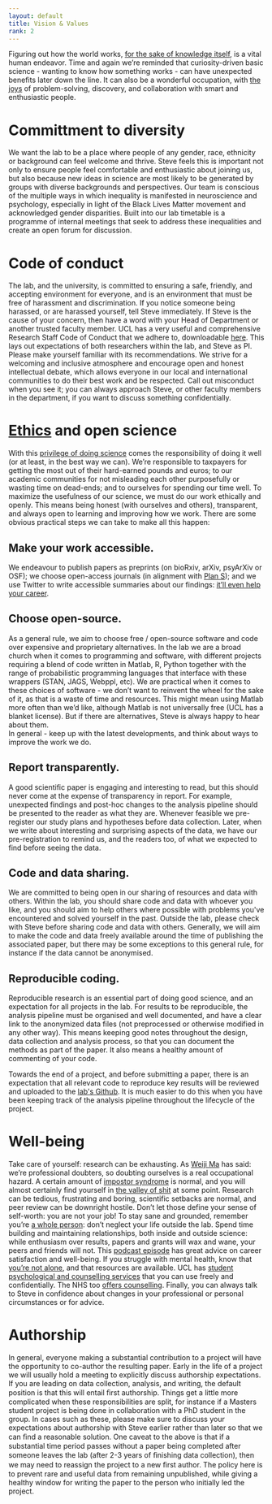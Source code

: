 ```yaml
---
layout: default
title: Vision & Values
rank: 2
---
```


Figuring out how the world works, [for the sake of knowledge itself](https://www.ias.edu/about/usefulness-useless-knowledge), is a vital human endeavor. Time and again we’re reminded that curiosity-driven basic science - wanting to know how something works - can have unexpected benefits later down the line. It can also be a wonderful occupation, with [the joys](https://physicstoday.scitation.org/doi/full/10.1063/PT.3.3630) of problem-solving, discovery, and collaboration with smart and enthusiastic people. 

# Committment to diversity
We want the lab to be a place where people of any gender, race, ethnicity or background can feel welcome and thrive. Steve feels this is important not only to ensure people feel comfortable and enthusiastic about joining us, but also because new ideas in science are most likely to be generated by groups with diverse backgrounds and perspectives. Our team is conscious of the multiple ways in which inequality is manifested in neuroscience and psychology, especially in light of the Black Lives Matter movement and acknowledged gender disparities. Built into our lab timetable is a programme of internal meetings that seek to address these inequalities and create an open forum for discussion.

# Code of conduct
The lab, and the university, is committed to ensuring a safe, friendly, and accepting environment for everyone, and is an environment that must be free of harassment and discrimination. If you notice someone being harassed, or are harassed yourself, tell Steve immediately. If Steve is the cause of your concern, then have a word with your Head of Department or another trusted faculty member.
UCL has a very useful and comprehensive Research Staff Code of Conduct that we adhere to, downloadable [here](https://www.ucl.ac.uk/human-resources/sites/human-resources/files/code_of_practice_for_research_staff.pdf). This lays out expectations of both researchers within the lab, and Steve as PI. Please make yourself familiar with its recommendations.
We strive for a welcoming and inclusive atmosphere and encourage open and honest intellectual debate, which allows everyone in our local and international communities to do their best work and be respected. Call out misconduct when you see it; you can always approach Steve, or other faculty members in the department, if you want to discuss something confidentially.

# [Ethics](https://www.cmu.edu/dietrich/psychology/cognitiveaxon/documents/Verstynen_PES.pdf) and open science
With this [privilege of doing science](https://www.codykommers.com/post/57-nancy-kanwisher) comes the responsibility of doing it well (or at least, in the best way we can). We’re responsible to taxpayers for getting the most out of their hard-earned pounds and euros; to our academic communities for not misleading each other purposefully or wasting time on dead-ends; and to ourselves for spending our time well.
To maximize the usefulness of our science, we must do our work ethically and openly. This means being honest (with ourselves and others), transparent, and always open to learning and improving how we work.
There are some obvious practical steps we can take to make all this happen:

## Make your work accessible. 
We endeavour to publish papers as preprints (on bioRxiv, arXiv, psyArXiv or OSF); we choose open-access journals (in alignment with [Plan S](https://www.coalition-s.org/)); and we use Twitter to write accessible summaries about our findings: [it’ll even help your career](http://dx.doi.org/10.7554/eLife.16800.001). 

## Choose open-source. 
As a general rule, we aim to choose free / open-source software and code over expensive and proprietary alternatives. In the lab we are a broad church when it comes to programming and software, with different projects requiring a blend of code written in Matlab, R, Python together with the range of probabilistic programming languages that interface with these wrappers (STAN, JAGS, Webppl, etc). We are practical when it comes to these choices of software - we don’t want to reinvent the wheel for the sake of it, as that is a waste of time and resources. This might mean using Matlab more often than we’d like, although Matlab is not universally free (UCL has a blanket license). But if there are alternatives, Steve is always happy to hear about them.  
In general - keep up with the latest developments, and think about ways to improve the work we do.

## Report transparently. 
A good scientific paper is engaging and interesting to read, but this should never come at the expense of transparency in report. For example, unexpected findings and post-hoc changes to the analysis pipeline should be presented to the reader as what they are. Whenever feasible we pre-register our study plans and hypotheses before data collection. Later, when we write about interesting and surprising aspects of the data, we have our pre-registration to remind us, and the readers too, of what we expected to find before seeing the data.  

## Code and data sharing.
We are committed to being open in our sharing of resources and data with others. Within the lab, you should share code and data with whoever you like, and you should aim to help others where possible with problems you've encountered and solved yourself in the past. Outside the lab, please check with Steve before sharing code and data with others. Generally, we will aim to make the code and data freely available around the time of publishing the associated paper, but there may be some exceptions to this general rule, for instance if the data cannot be anonymised.

## Reproducible coding. 
Reproducible research is an essential part of doing good science, and an expectation for all projects in the lab. For results to be reproducible, the analysis pipeline must be organised and well documented, and have a clear link to the anonymized data files (not preprocessed or otherwise modified in any other way). This means keeping good notes throughout the design, data collection and analysis process, so that you can document the methods as part of the paper. It also means a healthy amount of commenting of your code.

Towards the end of a project, and before submitting a paper, there is an expectation that all relevant code to reproduce key results will be reviewed and uploaded to the [lab's Github](https://github.com/metacoglab). It is much easier to do this when you have been keeping track of the analysis pipeline throughout the lifecycle of the project.

# Well-being
Take care of yourself: research can be exhausting. As [Weiji Ma](https://www.cns.nyu.edu/events/growingupinscience/index.html) has said: we’re professional doubters, so doubting ourselves is a real occupational hazard. A certain amount of [impostor syndrome](https://medium.com/the-spike/why-scientists-feel-dumb-2ed0ac869b1f) is normal, and you will almost certainly find yourself in [the valley of shit](https://thesiswhisperer.com/2012/05/08/the-valley-of-shit/) at some point. Research can be tedious, frustrating and boring, scientific setbacks are normal, and peer review can be downright hostile. Don’t let those define your sense of self-worth: you are not your job!
To stay sane and grounded, remember you’re [a whole person](https://blogs.scientificamerican.com/guest-blog/the-awesomest-7-year-postdoc-or-how-i-learned-to-stop-worrying-and-love-the-tenure-track-faculty-life/): don’t neglect your life outside the lab. Spend time building and maintaining relationships, both inside and outside science: while enthusiasm over results, papers and grants will wax and wane, your peers and friends will not. This [podcast episode](https://braininspired.co/podcast/100-1/) has great advice on career satisfaction and well-being.
If you struggle with mental health, know that [you’re not alone](https://www.advance-he.ac.uk/news-and-views/postgraduate-researchers-are-positive-about-their-experience-despite-high-anxiety), and that resources are available. UCL has [student psychological and counselling services](https://www.ucl.ac.uk/students/support-and-wellbeing/student-psychological-and-counselling-services) that you can use freely and confidentially. The NHS too [offers counselling](https://www.nhs.uk/service-search/find-a-psychological-therapies-service/). Finally, you can always talk to Steve in confidence about changes in your professional or personal circumstances or for advice.

# Authorship
In general, everyone making a substantial contribution to a project will have the opportunity to co-author the resulting paper. Early in the life of a project we will usually hold a meeting to explicitly discuss authorship expectations. If you are leading on data collection, analysis, and writing, the default position is that this will entail ﬁrst authorship. Things get a little more complicated when these responsibilities are split, for instance if a Masters student project is being done in collaboration with a PhD student in the group. In cases such as these, please make sure to discuss your expectations about authorship with Steve earlier rather than later so that we can ﬁnd a reasonable solution. One caveat to the above is that if a substantial time period passes without a paper being completed after someone leaves the lab (after 2-3 years of ﬁnishing data collection), then we may need to reassign the project to a new ﬁrst author. The policy here is to prevent rare and useful data from remaining unpublished, while giving a healthy window for writing the paper to the person who initially led the project.
